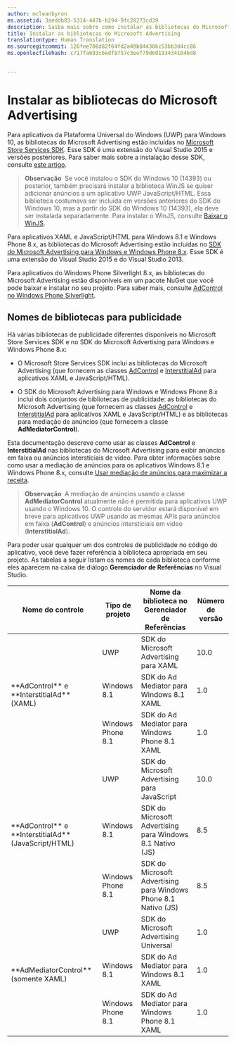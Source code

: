 ```yaml
---
author: mcleanbyron
ms.assetid: 3aeddb83-5314-447b-b294-9fc28273cd39
description: Saiba mais sobre como instalar as bibliotecas do Microsoft Advertising.
title: Instalar as bibliotecas do Microsoft Advertising
translationtype: Human Translation
ms.sourcegitcommit: 126fee708d82f64fd2a49b844306c53bb3d4cc86
ms.openlocfilehash: c717fa693c6edf8757c3eef79d60193434104bd8


---
```


# Instalar as bibliotecas do Microsoft Advertising




Para aplicativos da Plataforma Universal do Windows (UWP) para Windows 10, as bibliotecas do Microsoft Advertising estão incluídas no [Microsoft Store Services SDK](http://aka.ms/store-em-sdk). Esse SDK é uma extensão do Visual Studio 2015 e versões posteriores. Para saber mais sobre a instalação desse SDK, consulte [este artigo](microsoft-store-services-sdk.md).

> **Observação**&nbsp;&nbsp;Se você instalou o SDK do Windows 10 (14393) ou posterior, também precisará instalar a biblioteca WinJS se quiser adicionar anúncios a um aplicativo UWP JavaScript/HTML. Essa biblioteca costumava ser incluída em versões anteriores do SDK do Windows 10, mas a partir do SDK do Windows 10 (14393), ela deve ser instalada separadamente. Para instalar o WinJS, consulte [Baixar o WinJS](http://try.buildwinjs.com/download/GetWinJS/).

Para aplicativos XAML e JavaScript/HTML para Windows 8.1 e Windows Phone 8.x, as bibliotecas do Microsoft Advertising estão incluídas no [SDK do Microsoft Advertising para Windows e Windows Phone 8.x](http://aka.ms/store-8-sdk). Esse SDK é uma extensão do Visual Studio 2015 e do Visual Studio 2013.

Para aplicativos do Windows Phone Silverlight 8.x, as bibliotecas do Microsoft Advertising estão disponíveis em um pacote NuGet que você pode baixar e instalar no seu projeto. Para saber mais, consulte [AdControl no Windows Phone Silverlight](adcontrol-in-windows-phone-silverlight.md).

## Nomes de bibliotecas para publicidade


Há várias bibliotecas de publicidade diferentes disponíveis no Microsoft Store Services SDK e no SDK do Microsoft Advertising para Windows e Windows Phone 8.x:

* O Microsoft Store Services SDK inclui as bibliotecas do Microsoft Advertising (que fornecem as classes [AdControl](https://msdn.microsoft.com/library/windows/apps/microsoft.advertising.winrt.ui.adcontrol.aspx) e [InterstitialAd](https://msdn.microsoft.com/library/windows/apps/microsoft.advertising.winrt.ui.interstitialad.aspx) para aplicativos XAML e JavaScript/HTML).

* O SDK do Microsoft Advertising para Windows e Windows Phone 8.x inclui dois conjuntos de bibliotecas de publicidade: as bibliotecas do Microsoft Advertising (que fornecem as classes [AdControl](https://msdn.microsoft.com/library/windows/apps/microsoft.advertising.winrt.ui.adcontrol.aspx) e [InterstitialAd](https://msdn.microsoft.com/library/windows/apps/microsoft.advertising.winrt.ui.interstitialad.aspx) para aplicativos XAML e JavaScript/HTML) e as bibliotecas para mediação de anúncios (que fornecem a classe **AdMediatorControl**).

Esta documentação descreve como usar as classes **AdControl** e **InterstitialAd** nas bibliotecas do Microsoft Advertising para exibir anúncios em faixa ou anúncios intersticiais de vídeo. Para obter informações sobre como usar a mediação de anúncios para os aplicativos Windows 8.1 e Windows Phone 8.x, consulte [Usar mediação de anúncios para maximizar a receita](https://msdn.microsoft.com/library/windows/apps/xaml/dn864359.aspx).

>**Observação**&nbsp;&nbsp;A mediação de anúncios usando a classe **AdMediatorControl** atualmente não é permitida para aplicativos UWP usando o Windows 10. O controle do servidor estará disponível em breve para aplicativos UWP usando as mesmas APIs para anúncios em faixa (**AdControl**) e anúncios intersticiais em vídeo (**InterstitialAd**).

Para poder usar qualquer um dos controles de publicidade no código do aplicativo, você deve fazer referência à biblioteca apropriada em seu projeto. As tabelas a seguir listam os nomes de cada biblioteca conforme eles aparecem na caixa de diálogo **Gerenciador de Referências** no Visual Studio.


<table>
    <thead>
        <tr><th>Nome do controle</th><th>Tipo de projeto</th><th>Nome da biblioteca no Gerenciador de Referências</th><th>Número de versão</th></tr>
    </thead>
    <tbody>
    <tr>
            <td rowspan="3">**AdControl** e **InterstitialAd** (XAML)</td>
            <td>UWP</td>
            <td>SDK do Microsoft Advertising para XAML</td>
            <td>10.0</td>
        </tr>
        <tr>
            <td>Windows 8.1</td>
            <td>SDK do Ad Mediator para Windows 8.1 XAML</td>
            <td>1.0</td>
        </tr>
        <tr>
            <td>Windows Phone 8.1</td>
            <td>SDK do Ad Mediator para Windows Phone 8.1 XAML</td>
            <td>1.0</td>
        </tr>
    <tr>
            <td rowspan="3">**AdControl** e **InterstitialAd** (JavaScript/HTML)</td>
            <td>UWP</td>
            <td>SDK do Microsoft Advertising para JavaScript</td>
            <td>10.0</td>
        </tr>
        <tr>
            <td>Windows 8.1</td>
            <td>SDK do Microsoft Advertising para Windows 8.1 Nativo (JS)</td>
            <td>8.5</td>
        </tr>
        <tr>
            <td>Windows Phone 8.1</td>
            <td>SDK do Microsoft Advertising para Windows Phone 8.1 Nativo (JS)</td>
            <td>8.5</td>
        </tr>
    <tr>
            <td rowspan="3">**AdMediatorControl** (somente XAML)</td>
            <td>UWP</td>
            <td>SDK do Microsoft Advertising Universal</td>
            <td>1.0</td>
        </tr>
        <tr>
            <td>Windows 8.1</td>
            <td>SDK do Ad Mediator para Windows 8.1 XAML</td>
            <td>1.0</td>
        </tr>
        <tr>
            <td>Windows Phone 8.1</td>
            <td>SDK do Ad Mediator para Windows Phone 8.1 XAML</td>
            <td>1.0</td>
        </tr>
    </tbody>
</table>

 

 

 



<!--HONumber=Nov16_HO1-->


